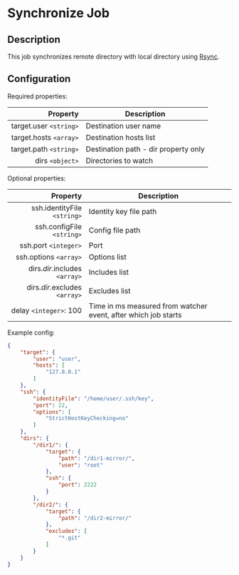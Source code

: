 # Synchronize Job

## Description
This job synchronizes remote directory with local directory using [Rsync](http://rsync.samba.org/).

## Configuration

Required properties:

| Property                       | Description                          |
| -----------------------------: | ------------------------------------ |
| target.user `<string>`         | Destination user name                |
| target.hosts `<array>`         | Destination hosts list               |
| target.path `<string>`         | Destination path - dir property only |
| dirs `<object>`                | Directories to watch                 |

Optional properties:

| Property                           | Description                                                      |
| ---------------------------------: | ---------------------------------------------------------------- |
| ssh.identityFile `<string>`        | Identity key file path                                           |
| ssh.configFile `<string>`          | Config file path                                                 |
| ssh.port `<integer>`               | Port                                                             |
| ssh.options `<array>`              | Options list                                                     |
| dirs._dir_.includes `<array>`      | Includes list                                                    |
| dirs._dir_.excludes `<array>`      | Excludes list                                                    |
| delay `<integer>`: 100             | Time in ms measured from watcher event, after which job starts   |


Example config:
```json
{
    "target": {
        "user": "user",
        "hosts": [
            "127.0.0.1"
        ]
    },
    "ssh": {
        "identityFile": "/home/user/.ssh/key",
        "port": 22,
        "options": [
            "StrictHostKeyChecking=no"
        ]
    },
    "dirs": {
        "/dir1/": {
            "target": {
                "path": "/dir1-mirror/",
                "user": "root"
            },
            "ssh": {
                "port": 2222
            }
        },
        "/dir2/": {
            "target": {
                "path": "/dir2-mirror/"
            },
            "excludes": [
                "*.git"
            ]
        }
    }
}
``` 
